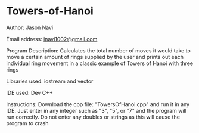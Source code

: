 # Towers-of-Hanoi
Author: Jason Navi

Email address: jnavi1002@gmail.com

Program Description: Calculates the total number of moves it would take to move a  certain amount of rings supplied by the user and prints out each individual ring movement in a classic example of Towers of Hanoi with three rings

Libraries used: iostream and vector

IDE used: Dev C++

Instructions: Download the cpp file: "TowersOfHanoi.cpp" and run it in any IDE. Just enter in any integer such as "3", "5", or "7" and the program will run correctly. Do not enter any doubles or strings as this will cause the program to crash


